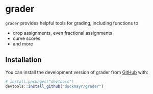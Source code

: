 
<!-- README.md is generated from README.Rmd. Please edit that file -->

# grader

<!-- badges: start -->
<!-- badges: end -->

`grader` provides helpful tools for grading, including functions to

- drop assignments, even fractional assignments
- curve scores
- and more

## Installation

You can install the development version of grader from
[GitHub](https://github.com/) with:

``` r
# install.packages("devtools")
devtools::install_github("duckmayr/grader")
```
